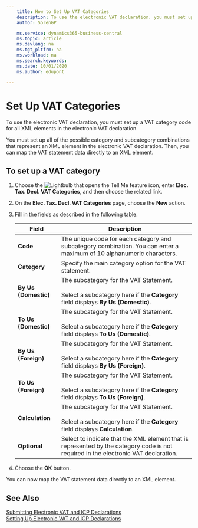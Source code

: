 ```yaml
---
    title: How to Set Up VAT Categories
    description: To use the electronic VAT declaration, you must set up a VAT category code for all XML elements in the electronic VAT declaration.
    author: SorenGP

    ms.service: dynamics365-business-central
    ms.topic: article
    ms.devlang: na
    ms.tgt_pltfrm: na
    ms.workload: na
    ms.search.keywords:
    ms.date: 10/01/2020
    ms.author: edupont

---
```

# Set Up VAT Categories
To use the electronic VAT declaration, you must set up a VAT category code for all XML elements in the electronic VAT declaration.  

You must set up all of the possible category and subcategory combinations that represent an XML element in the electronic VAT declaration. Then, you can map the VAT statement data directly to an XML element.  

## To set up a VAT category  

1.  Choose the ![Lightbulb that opens the Tell Me feature](../../media/ui-search/search_small.png "Tell me what you want to do") icon, enter **Elec. Tax. Decl. VAT Categories**, and then choose the related link.  
2.  On the **Elec. Tax. Decl. VAT Categories** page, choose the **New** action.  
3.  Fill in the fields as described in the following table.  

    |Field|Description|  
    |---------------------------------|---------------------------------------|  
    |**Code**|The unique code for each category and subcategory combination. You can enter a maximum of 10 alphanumeric characters.|  
    |**Category**|Specify the main category option for the VAT statement.|  
    |**By Us (Domestic)**|The subcategory for the VAT Statement.<br /><br /> Select a subcategory here if the **Category** field displays **By Us (Domestic)**.|  
    |**To Us (Domestic)**|The subcategory for the VAT Statement.<br /><br /> Select a subcategory here if the **Category** field displays **To Us (Domestic)**.|  
    |**By Us (Foreign)**|The subcategory for the VAT Statement.<br /><br /> Select a subcategory here if the **Category** field displays **By Us (Foreign)**.|  
    |**To Us (Foreign)**|The subcategory for the VAT Statement.<br /><br /> Select a subcategory here if the **Category** field displays **To Us (Foreign)**.|  
    |**Calculation**|The subcategory for the VAT Statement.<br /><br /> Select a subcategory here if the **Category** field displays **Calculation**.|  
    |**Optional**|Select to indicate that the XML element that is represented by the category code is not required in the electronic VAT declaration.|  

4.  Choose the **OK** button.  

You can now map the VAT statement data directly to an XML element.  

## See Also  
 [Submitting Electronic VAT and ICP Declarations](electronic-vat-and-icp-declarations.md)  
 [Setting Up Electronic VAT and ICP Declarations](how-to-set-up-electronic-vat-and-icp-declarations.md)
